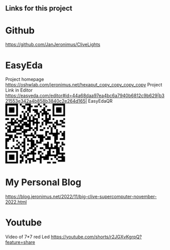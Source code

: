 ## Links for this project

# Github
 https://github.com/JanJeronimus/CliveLights

# EasyEda

Project homepage https://oshwlab.com/jeronimus.net/hexaput_copy_copy_copy_copy
Project Link in Editor https://easyeda.com/editor#id=44a68daa97ea4bc6a7940b6812c9b629|b321553e342a4b858b3840c2e264d165|
EasyEdaQR ![EasyEdaQR](EasyEdaQR.png)

# My Personal Blog
https://blog.jeronimus.net/2022/11/big-clive-supercomputer-november-2022.html

# Youtube
Video of 7*7 red Led https://youtube.com/shorts/r2JGXvKgrpQ?feature=share 

